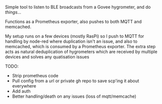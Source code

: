 Simple tool to listen to BLE broadcasts from a Govee hygrometer, and do _things_...

Functions as a Prometheus exporter, also pushes to both MQTT and memcached.

My setup runs on a few devices (mostly RasPi) so I push to MQTT for handling by node-red where duplication isn't an issue,
and also to memcached, which is consumed by a Prometheus exporter.
The extra step acts as natural deduplication of hygrometers which are received by multiple devices and solves any quatisation issues

TODO:
* Strip prometheus code
* Pull config from a url or private gh repo to save scp'ing it about everywhere
* Add auth
* Better handling/death on any issues (loss of mqtt/memcache)

